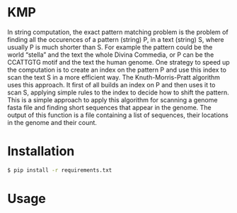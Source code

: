 # KMP

In string computation, the exact pattern matching problem is the problem of
finding all the occurences of a pattern (string) P, in a text (string) S, where usually P is much
shorter than S. For example the pattern could be the world “stella” and the text the whole Divina
Commedia, or P can be the CCATTGTG motif and the text the human genome.
One strategy to speed up the computation is to create an index on the pattern P and use this index to
scan the text S in a more efficient way.
The Knuth-Morris-Pratt algorithm uses this approach. It first of all builds an index on P and then
uses it to scan S, applying simple rules to the index to decide how to shift the pattern.
This is a simple approach to apply this algorithm for scanning a genome fasta file and finding short sequences that appear in the genome. The output of this function is a file containing a list of sequences, their locations in the genome and their count.

# Installation

```bash
$ pip install -r requirements.txt
```

# Usage


